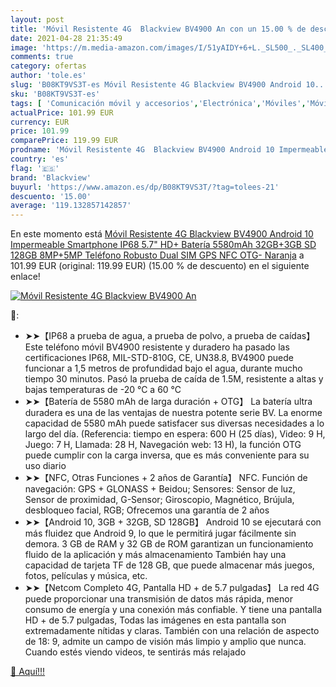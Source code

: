 ```yaml
---
layout: post
title: 'Móvil Resistente 4G  Blackview BV4900 An con un 15.00 % de descuento'
date: 2021-04-28 21:35:49
image: 'https://m.media-amazon.com/images/I/51yAIDY+6+L._SL500_._SL400_.jpg'
comments: true
category: ofertas
author: 'tole.es'
slug: 'B08KT9VS3T-es Móvil Resistente 4G Blackview BV4900 Android 10...'
sku: 'B08KT9VS3T-es'
tags: [ 'Comunicación móvil y accesorios','Electrónica','Móviles','Móviles y smartphones libres','android','blackview', ]
actualPrice: 101.99 EUR
currency: EUR
price: 101.99
comparePrice: 119.99 EUR
prodname: 'Móvil Resistente 4G  Blackview BV4900 Android 10 Impermeable Smartphone IP68  5.7" HD+  Batería 5580mAh  32GB+3GB  SD 128GB   8MP+5MP  Teléfono Robusto  Dual SIM GPS NFC OTG- Naranja'
country: 'es'
flag: '🇪🇸'
brand: 'Blackview'
buyurl: 'https://www.amazon.es/dp/B08KT9VS3T/?tag=tolees-21'
descuento: '15.00'
average: '119.132857142857'
---
```


En este momento está [Móvil Resistente 4G  Blackview BV4900 Android 10 Impermeable Smartphone IP68  5.7" HD+  Batería 5580mAh  32GB+3GB  SD 128GB   8MP+5MP  Teléfono Robusto  Dual SIM GPS NFC OTG- Naranja](https://www.amazon.es/dp/B08KT9VS3T/?tag=tolees-21) a 101.99 EUR (original: 119.99 EUR) (15.00 %  de descuento) en el siguiente enlace!

[![Móvil Resistente 4G  Blackview BV4900 An](https://m.media-amazon.com/images/I/51yAIDY+6+L._SL500_._SL400_.jpg)](https://www.amazon.es/dp/B08KT9VS3T/?tag=tolees-21)

🔎:

- ➤➤【IP68 a prueba de agua, a prueba de polvo, a prueba de caídas】 Este teléfono móvil BV4900 resistente y duradero ha pasado las certificaciones IP68, MIL-STD-810G, CE, UN38.8, BV4900 puede funcionar a 1,5 metros de profundidad bajo el agua, durante mucho tiempo 30 minutos. Pasó la prueba de caída de 1.5M, resistente a altas y bajas temperaturas de -20 ℃ a 60 ℃
- ➤➤【Batería de 5580 mAh de larga duración + OTG】 La batería ultra duradera es una de las ventajas de nuestra potente serie BV. La enorme capacidad de 5580 mAh puede satisfacer sus diversas necesidades a lo largo del día. (Referencia: tiempo en espera: 600 H (25 días), Video: 9 H, Juego: 7 H, Llamada: 28 H, Navegación web: 13 H), la función OTG puede cumplir con la carga inversa, que es más conveniente para su uso diario
- ➤➤【NFC, Otras Funciones + 2 años de Garantía】 NFC. Función de navegación: GPS + GLONASS + Beidou; Sensores: Sensor de luz, Sensor de proximidad, G-Sensor; Giroscopio, Magnético, Brújula, desbloqueo facial, RGB; Ofrecemos una garantía de 2 años
- ➤➤【Android 10, 3GB + 32GB, SD 128GB】 Android 10 se ejecutará con más fluidez que Android 9, lo que le permitirá jugar fácilmente sin demora. 3 GB de RAM y 32 GB de ROM garantizan un funcionamiento fluido de la aplicación y más almacenamiento También hay una capacidad de tarjeta TF de 128 GB, que puede almacenar más juegos, fotos, películas y música, etc.
- ➤➤【Netcom Completo 4G, Pantalla HD + de 5.7 pulgadas】 La red 4G puede proporcionar una transmisión de datos más rápida, menor consumo de energía y una conexión más confiable. Y tiene una pantalla HD + de 5.7 pulgadas, Todas las imágenes en esta pantalla son extremadamente nítidas y claras. También con una relación de aspecto de 18: 9, admite un campo de visión más limpio y amplio que nunca. Cuando estés viendo videos, te sentirás más relajado

[🛒 Aquí!!!](https://www.amazon.es/dp/B08KT9VS3T/?tag=tolees-21)
